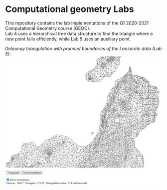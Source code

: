 # Computational geometry Labs
This repository contains the lab implementations of the Q1 2020-2021 Computational Geometry course (GEOC).   
Lab 4 uses a hierarchical tree data structure to find the triangle where a new point falls efficiently, while Lab 5 uses an auxiliary point.

*Delaunay triangulation with prunned boundaries of the Lanzarote data (Lab 5)*: 
![Delaunay output](images/delaunay_output.png)